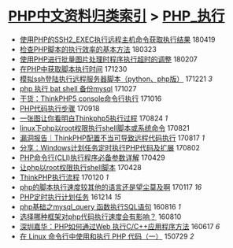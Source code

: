 [PHP中文资料归类索引](../README.md) > [PHP_执行](PHP_执行.md)
====
- [使用PHP的SSH2_EXEC执行远程主机命令获取执行结果](http://jkwz.applinzi.com/ittc/7093361739305583627.html#%E4%BD%BF%E7%94%A8PHP%E7%9A%84SSH2_EXEC%E6%89%A7%E8%A1%8C%E8%BF%9C%E7%A8%8B%E4%B8%BB%E6%9C%BA%E5%91%BD%E4%BB%A4%E8%8E%B7%E5%8F%96%E6%89%A7%E8%A1%8C%E7%BB%93%E6%9E%9C) 180419  
- [检查PHP脚本的执行效率的基本方法](http://jkwz.applinzi.com/ittc/7083431220203750417.html#%E6%A3%80%E6%9F%A5PHP%E8%84%9A%E6%9C%AC%E7%9A%84%E6%89%A7%E8%A1%8C%E6%95%88%E7%8E%87%E7%9A%84%E5%9F%BA%E6%9C%AC%E6%96%B9%E6%B3%95) 180323  
- [使用PHP进行批量图片处理时程序执行超时的调整](http://jkwz.applinzi.com/ittc/7067478093893993489.html#%E4%BD%BF%E7%94%A8PHP%E8%BF%9B%E8%A1%8C%E6%89%B9%E9%87%8F%E5%9B%BE%E7%89%87%E5%A4%84%E7%90%86%E6%97%B6%E7%A8%8B%E5%BA%8F%E6%89%A7%E8%A1%8C%E8%B6%85%E6%97%B6%E7%9A%84%E8%B0%83%E6%95%B4) 180207  
- [在PHP中获取脚本执行时间](http://jkwz.applinzi.com/ittc/7052432544987874321.html#%E5%9C%A8PHP%E4%B8%AD%E8%8E%B7%E5%8F%96%E8%84%9A%E6%9C%AC%E6%89%A7%E8%A1%8C%E6%97%B6%E9%97%B4) 171230  
- [模拟ssh登陆执行远程服务器脚本（python、php版）](http://jkwz.applinzi.com/ittc/7049465857602749456.html#%E6%A8%A1%E6%8B%9Fssh%E7%99%BB%E9%99%86%E6%89%A7%E8%A1%8C%E8%BF%9C%E7%A8%8B%E6%9C%8D%E5%8A%A1%E5%99%A8%E8%84%9A%E6%9C%AC%EF%BC%88python%E3%80%81php%E7%89%88%EF%BC%89) 171221 *3* 
- [php 执行 bat shell 备份mysql](http://jkwz.applinzi.com/ittc/7029191269190992913.html#php%C2%A0%E6%89%A7%E8%A1%8C%C2%A0bat%C2%A0shell%C2%A0%E5%A4%87%E4%BB%BDmysql) 171027  
- [干货：ThinkPHP5 console命令行执行](http://jkwz.applinzi.com/ittc/7024962892368184337.html#%E5%B9%B2%E8%B4%A7%EF%BC%9AThinkPHP5+console%E5%91%BD%E4%BB%A4%E8%A1%8C%E6%89%A7%E8%A1%8C) 171016  
- [PHP代码执行步骤](http://jkwz.applinzi.com/ittc/7014788042467050513.html#PHP%E4%BB%A3%E7%A0%81%E6%89%A7%E8%A1%8C%E6%AD%A5%E9%AA%A4) 170918  
- [一张图让你看明白Thinkphp5执行过程](http://jkwz.applinzi.com/ittc/7004977107732792336.html#%E4%B8%80%E5%BC%A0%E5%9B%BE%E8%AE%A9%E4%BD%A0%E7%9C%8B%E6%98%8E%E7%99%BDThinkphp5%E6%89%A7%E8%A1%8C%E8%BF%87%E7%A8%8B) 170824 *1* 
- [linux下php以root权限执行shell脚本或系统命令](http://jkwz.applinzi.com/ittc/7004245998090847249.html#linux%E4%B8%8Bphp%E4%BB%A5root%E6%9D%83%E9%99%90%E6%89%A7%E8%A1%8Cshell%E8%84%9A%E6%9C%AC%E6%88%96%E7%B3%BB%E7%BB%9F%E5%91%BD%E4%BB%A4) 170821  
- [漏洞报告｜ThinkPHP配置不当可导致远程代码执行](http://jkwz.applinzi.com/ittc/7002715003575338000.html#%E6%BC%8F%E6%B4%9E%E6%8A%A5%E5%91%8A%EF%BD%9CThinkPHP%E9%85%8D%E7%BD%AE%E4%B8%8D%E5%BD%93%E5%8F%AF%E5%AF%BC%E8%87%B4%E8%BF%9C%E7%A8%8B%E4%BB%A3%E7%A0%81%E6%89%A7%E8%A1%8C) 170817 *1* 
- [分享：Windows计划任务定时执行PHP代码及扩展](http://jkwz.applinzi.com/ittc/6997238521314935825.html#%E5%88%86%E4%BA%AB%EF%BC%9AWindows%E8%AE%A1%E5%88%92%E4%BB%BB%E5%8A%A1%E5%AE%9A%E6%97%B6%E6%89%A7%E8%A1%8CPHP%E4%BB%A3%E7%A0%81%E5%8F%8A%E6%89%A9%E5%B1%95) 170802  
- [PHP命令行(CLI)执行程序必备参数详解](http://jkwz.applinzi.com/ittc/6961663286318728197.html#PHP%E5%91%BD%E4%BB%A4%E8%A1%8C%28CLI%29%E6%89%A7%E8%A1%8C%E7%A8%8B%E5%BA%8F%E5%BF%85%E5%A4%87%E5%8F%82%E6%95%B0%E8%AF%A6%E8%A7%A3) 170429  
- [让php以root权限执行shell脚本](http://jkwz.applinzi.com/ittc/6961627405704758277.html#%E8%AE%A9php%E4%BB%A5root%E6%9D%83%E9%99%90%E6%89%A7%E8%A1%8Cshell%E8%84%9A%E6%9C%AC) 170428  
- [ThinkPHP执行流程](http://jkwz.applinzi.com/ittc/6925141620508066820.html#ThinkPHP%E6%89%A7%E8%A1%8C%E6%B5%81%E7%A8%8B) 170120 *1* 
- [php的脚本执行速度较其他的语言还是望尘莫及啊](http://jkwz.applinzi.com/ittc/6924213587597067269.html#php%E7%9A%84%E8%84%9A%E6%9C%AC%E6%89%A7%E8%A1%8C%E9%80%9F%E5%BA%A6%E8%BE%83%E5%85%B6%E4%BB%96%E7%9A%84%E8%AF%AD%E8%A8%80%E8%BF%98%E6%98%AF%E6%9C%9B%E5%B0%98%E8%8E%AB%E5%8F%8A%E5%95%8A) 170117 *16* 
- [PHP定时执行计划任务](http://jkwz.applinzi.com/ittc/6911406772811465733.html#PHP%E5%AE%9A%E6%97%B6%E6%89%A7%E8%A1%8C%E8%AE%A1%E5%88%92%E4%BB%BB%E5%8A%A1) 161214 *15* 
- [php基础之mysql_query 函数执行SQL语句](http://jkwz.applinzi.com/ittc/6866961573289133060.html#php%E5%9F%BA%E7%A1%80%E4%B9%8Bmysql_query+%E5%87%BD%E6%95%B0%E6%89%A7%E8%A1%8CSQL%E8%AF%AD%E5%8F%A5) 160816 *1* 
- [选择哪种框架对php代码执行速度会有影响？](http://jkwz.applinzi.com/ittc/6864755643252212740.html#%E9%80%89%E6%8B%A9%E5%93%AA%E7%A7%8D%E6%A1%86%E6%9E%B6%E5%AF%B9php%E4%BB%A3%E7%A0%81%E6%89%A7%E8%A1%8C%E9%80%9F%E5%BA%A6%E4%BC%9A%E6%9C%89%E5%BD%B1%E5%93%8D%EF%BC%9F) 160810  
- [深圳嘉华：PHP如何通过Web 执行C/C++应用程序方法](http://jkwz.applinzi.com/ittc/6844613862057575429.html#%E6%B7%B1%E5%9C%B3%E5%98%89%E5%8D%8E%EF%BC%9APHP%E5%A6%82%E4%BD%95%E9%80%9A%E8%BF%87Web+%E6%89%A7%E8%A1%8CC%2FC%2B%2B%E5%BA%94%E7%94%A8%E7%A8%8B%E5%BA%8F%E6%96%B9%E6%B3%95) 160617 *6* 
- [在 Linux 命令行中使用和执行 PHP 代码（一）](http://jkwz.applinzi.com/ittc/547650615388021719.html#%E5%9C%A8+Linux+%E5%91%BD%E4%BB%A4%E8%A1%8C%E4%B8%AD%E4%BD%BF%E7%94%A8%E5%92%8C%E6%89%A7%E8%A1%8C+PHP+%E4%BB%A3%E7%A0%81%EF%BC%88%E4%B8%80%EF%BC%89) 150729 *2* 
